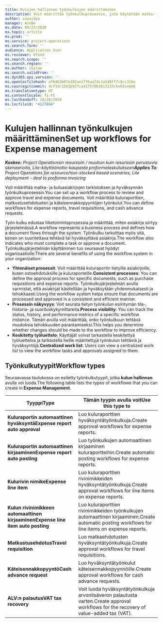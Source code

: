 ```yaml
---
title: Kulujen hallinnan työnkulkujen määrittäminen
description: Voit määrittää työnkulkuprosessin, jota käytetään matka- ja kuluasiakirjojen tarkistukseen ja hyväksyntään.
author: suvaidya
manager: AnnBe
ms.date: 09/23/2020
ms.topic: article
ms.prod: ''
ms.service: project-operations
ms.search.form: ''
audience: Application User
ms.reviewer: kfend
ms.search.scope: ''
ms.search.region: ''
ms.author: shylaw
ms.search.validFrom: ''
ms.dyn365.ops.version: ''
ms.openlocfilehash: af6463b07e282ae1ff6aa7dc1a540ff7c8cc318a
ms.sourcegitcommit: 4cf1dc1561b92fca4175f0b3813133c5e63ce8e6
ms.translationtype: HT
ms.contentlocale: fi-FI
ms.lasthandoff: 10/28/2020
ms.locfileid: "4127694"
---
```

# <a name="set-up-workflows-for-expense-management"></a><span data-ttu-id="68ed0-103">Kulujen hallinnan työnkulkujen määrittäminen</span><span class="sxs-lookup"><span data-stu-id="68ed0-103">Set up workflows for Expense management</span></span>

<span data-ttu-id="68ed0-104">_**Koskee:** Project Operationsin resurssiin / muuhun kuin resurssiin perustuvia skenaarioita, Lite-käyttöönotto-kaupasta proformalaskutukseen_</span><span class="sxs-lookup"><span data-stu-id="68ed0-104">_**Applies To:** Project Operations for resource/non-stocked based scenarios, Lite deployment - deal to proforma invoicing_</span></span>

<span data-ttu-id="68ed0-105">Voit määrittää matka- ja kuluasiakirjojen tarkistuksen ja hyväksynnän työnkulkuprosessin.</span><span class="sxs-lookup"><span data-stu-id="68ed0-105">You can set up a workflow process to review and approve travel and expense documents.</span></span> <span data-ttu-id="68ed0-106">Voit määrittää kuluraporttien, matkustusehdotusten ja käteisennakkopyyntöjen työnkulut.</span><span class="sxs-lookup"><span data-stu-id="68ed0-106">You can define workflows for expense reports, travel requisitions, and cash advance requests.</span></span>

<span data-ttu-id="68ed0-107">Työn kulku edustaa liiketoimintaprosessia ja määrittää, miten asiakirja siirtyy järjestelmässä.</span><span class="sxs-lookup"><span data-stu-id="68ed0-107">A workflow represents a business process and defines how a document flows through the system.</span></span> <span data-ttu-id="68ed0-108">Työnkulku tarkoittaa myös sitä, kenen on suoritettava tehtävä tai hyväksyttävä asiakirja.</span><span class="sxs-lookup"><span data-stu-id="68ed0-108">The workflow also indicates who must complete a task or approve a document.</span></span> <span data-ttu-id="68ed0-109">Työnkulkujärjestelmän käyttäminen tuo seuraavat hyödyt organisaatiolle:</span><span class="sxs-lookup"><span data-stu-id="68ed0-109">There are several benefits of using the workflow system in your organization:</span></span>

- <span data-ttu-id="68ed0-110">**Yhtenäiset prosessit**: Voit määrittää kuluraportin tietyille asiakirjoille, kuten ostoehdotuksille ja kuluraporteille.</span><span class="sxs-lookup"><span data-stu-id="68ed0-110">**Consistent processes**: You can define the approval process for specific documents, such as purchase requisitions and expense reports.</span></span> <span data-ttu-id="68ed0-111">Työnkulkujärjestelmän avulla varmistat, että asiakirjat käsitellään ja hyväksytään yhdenmukaisesti ja tehokkaasti.</span><span class="sxs-lookup"><span data-stu-id="68ed0-111">Using the workflow system helps ensure that documents are processed and approved in a consistent and efficient manner.</span></span>
- <span data-ttu-id="68ed0-112">**Prosessin näkyvyys**: Voit seurata tietyn työnkulun esiintymän tila-, historia- ja suorituskykymittareita.</span><span class="sxs-lookup"><span data-stu-id="68ed0-112">**Process visibility**: You can track the status, history, and performance metrics of a specific workflow instance.</span></span> <span data-ttu-id="68ed0-113">Tämän avulla voit määrittää, onko työnkulkuun tehtävä muutoksia tehokkuuden parantamiseksi.</span><span class="sxs-lookup"><span data-stu-id="68ed0-113">This helps you determine whether changes should be made to the workflow to improve efficiency.</span></span>
- <span data-ttu-id="68ed0-114">**Keskitetty työluettelo**: Käyttäjät voivat tarkastella keskitettyä työluetteloa ja tarkastella heille määritettyjä työnkulun tehtäviä ja hyväksyntöjä.</span><span class="sxs-lookup"><span data-stu-id="68ed0-114">**Centralized work list**: Users can view a centralized work list to view the workflow tasks and approvals assigned to them.</span></span> 

## <a name="workflow-types"></a><span data-ttu-id="68ed0-115">Työnkulkutyypit</span><span class="sxs-lookup"><span data-stu-id="68ed0-115">Workflow types</span></span>

<span data-ttu-id="68ed0-116">Seuraavassa taulukossa on esitetty työnkulkutyypit, jotka **kulun hallinnan** avulla voi luoda.</span><span class="sxs-lookup"><span data-stu-id="68ed0-116">The following table lists the types of workflows that you can create in **Expense Management**.</span></span>


|              <span data-ttu-id="68ed0-117"><strong>Tyyppi</strong></span><span class="sxs-lookup"><span data-stu-id="68ed0-117"><strong>Type</strong></span></span>              |                   <span data-ttu-id="68ed0-118"><strong>Tämän tyypin avulla voit</strong></span><span class="sxs-lookup"><span data-stu-id="68ed0-118"><strong>Use this type to</strong></span></span>                   |
|-------------------------------------------------|-----------------------------------------------------------------------|
|   <span data-ttu-id="68ed0-119"><strong>Kuluraportin automaattinen hyväksyntä</strong></span><span class="sxs-lookup"><span data-stu-id="68ed0-119"><strong>Expense report auto approval</strong></span></span> |            <span data-ttu-id="68ed0-120">Luo kuluraporttien hyväksyntätyönkulkuja.</span><span class="sxs-lookup"><span data-stu-id="68ed0-120">Create approval workflows for expense reports.</span></span>             |
|  <span data-ttu-id="68ed0-121"><strong>Kuluraportin automaattinen kirjaaminen</strong></span><span class="sxs-lookup"><span data-stu-id="68ed0-121"><strong>Expense report auto posting</strong></span></span>   |        <span data-ttu-id="68ed0-122">Luo työnkulkujen automaattinen kirjaaminen kuluraportteihin.</span><span class="sxs-lookup"><span data-stu-id="68ed0-122">Create automatic posting workflows for expense reports.</span></span>        |
|       <span data-ttu-id="68ed0-123"><strong>Kulurivin nimike</strong></span><span class="sxs-lookup"><span data-stu-id="68ed0-123"><strong>Expense line item</strong></span></span>        |     <span data-ttu-id="68ed0-124">Luo kuluraporttien rivinimikkeiden hyväksyntätyönkulkuja.</span><span class="sxs-lookup"><span data-stu-id="68ed0-124">Create approval workflows for line items on expense reports.</span></span>      |
| <span data-ttu-id="68ed0-125"><strong>Kulun rivinimikkeen automaattinen kirjaaminen</strong></span><span class="sxs-lookup"><span data-stu-id="68ed0-125"><strong>Expense line item auto posting</strong></span></span> | <span data-ttu-id="68ed0-126">Luo kuluraporttien rivinimikkeiden työnkulkujen automaattinen kirjaaminen.</span><span class="sxs-lookup"><span data-stu-id="68ed0-126">Create automatic posting workflows for line items on expense reports.</span></span> |
|       <span data-ttu-id="68ed0-127"><strong>Matkustusehdotus</strong></span><span class="sxs-lookup"><span data-stu-id="68ed0-127"><strong>Travel requisition</strong></span></span>       |          <span data-ttu-id="68ed0-128">Luo matkaehdotusten hyväksyntätyönkulkuja.</span><span class="sxs-lookup"><span data-stu-id="68ed0-128">Create approval workflows for travel requisitions.</span></span>           |
|      <span data-ttu-id="68ed0-129"><strong>Käteisennakkopyyntö</strong></span><span class="sxs-lookup"><span data-stu-id="68ed0-129"><strong>Cash advance request</strong></span></span>      |         <span data-ttu-id="68ed0-130">Luo hyväksyntätyönkulut käteisennakkopyynnöille.</span><span class="sxs-lookup"><span data-stu-id="68ed0-130">Create approval workflows for cash advance requests.</span></span>          |
|        <span data-ttu-id="68ed0-131"><strong>ALV:n palautus</strong></span><span class="sxs-lookup"><span data-stu-id="68ed0-131"><strong>VAT tax recovery</strong></span></span>        | <span data-ttu-id="68ed0-132">Voit luoda hyväksyntätyönkulkuja arvonlisäveron palautusta varten.</span><span class="sxs-lookup"><span data-stu-id="68ed0-132">Create approval workflows for the recovery of value-added tax (VAT).</span></span>  |
